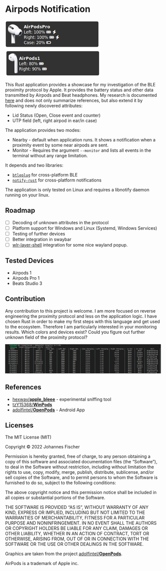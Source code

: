 # Airpods Notification

![AirpodsPro](./doc/screenshot-airpodspro.png)
![Airpods](./doc/screenshot-airpods.png)

This Rust application provides a showcase for my investigation of the BLE proximity protocol by Apple. It provides the battery status and other data transmitted by Airpods and Beat headphones. My research is documented [here](doc/proximity_protocol.md) and does not only summarize references, but also extend it by following newly discovered attributes:

* Lid Status (Open, Close event and counter)
* UTP field (left, right airpod in ear/in case)

The application provides two modes:

* Nearby - default when application runs. It shows a notification when a proximity event by some near airpods are sent.
* Monitor - Requires the argument `--monitor` and lists all events in the terminal without any range limitation.

It depends and two libraries:

* [`btleplug`](https://docs.rs/btleplug/latest/btleplug/) for cross-platform BLE 
* [`notify-rust`](https://docs.rs/crate/notify-rust/latest) for cross-platform notifications

The application is only tested on Linux and requires a libnotify daemon running on your linux.

## Roadmap

* [ ] Decoding of unknown attributes in the protocol
* [ ] Platform support for Windows and Linux (Systemd, Windows Services)
* [ ] Testing of further devices
* [ ] Better integration in swaybar
* [ ] [wlr-layer-shell](https://github.com/swaywm/wlr-protocols/blob/master/unstable/wlr-layer-shell-unstable-v1.xml) integration for some nice wayland popup. 

## Tested Devices

* Airpods 1
* Airpods Pro 1
* Beats Studio 3

## Contribution

Any contribution to this project is welcome. I am more focused on reverse engineering the proximity protocol and less on the application logic. I have chosen Rust in order to make my first steps with this language and get used to the ecosystem. Therefore I am particularly interested in your monitoring results. Which colors and devices exist? Could you figure out further unknown field of the proximity protocol? 

![Monitor Mode](./doc/screenshot-monitor.png)


## References

* [hexway/**apple_bleee**](https://github.com/hexway/apple_bleee) - experimental sniffing tool
* [tzY15368/**WinPods**](https://github.com/tzY15368/WinPods)
* [adolfintel/**OpenPods**](https://github.com/adolfintel/OpenPods) - Android App

## Licenses

 The MIT License (MIT)

Copyright © 2022 Johannes Fischer

Permission is hereby granted, free of charge, to any person obtaining a copy of this software and associated documentation files (the “Software”), to deal in the Software without restriction, including without limitation the rights to use, copy, modify, merge, publish, distribute, sublicense, and/or sell copies of the Software, and to permit persons to whom the Software is furnished to do so, subject to the following conditions:

The above copyright notice and this permission notice shall be included in all copies or substantial portions of the Software.

THE SOFTWARE IS PROVIDED “AS IS”, WITHOUT WARRANTY OF ANY KIND, EXPRESS OR IMPLIED, INCLUDING BUT NOT LIMITED TO THE WARRANTIES OF MERCHANTABILITY, FITNESS FOR A PARTICULAR PURPOSE AND NONINFRINGEMENT. IN NO EVENT SHALL THE AUTHORS OR COPYRIGHT HOLDERS BE LIABLE FOR ANY CLAIM, DAMAGES OR OTHER LIABILITY, WHETHER IN AN ACTION OF CONTRACT, TORT OR OTHERWISE, ARISING FROM, OUT OF OR IN CONNECTION WITH THE SOFTWARE OR THE USE OR OTHER DEALINGS IN THE SOFTWARE.


Graphics are taken from the project [adolfintel/**OpenPods**](https://github.com/adolfintel/OpenPods).

AirPods is a trademark of Apple inc.